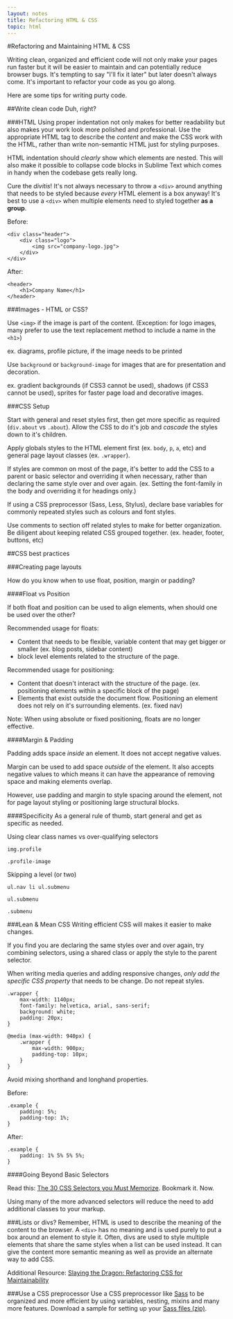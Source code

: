 ```yaml
---
layout: notes
title: Refactoring HTML & CSS
topic: html
---
```


#Refactoring and Maintaining HTML & CSS

Writing clean, organized and efficient code will not only make your pages run faster but it will be easier to maintain and can potentially reduce browser bugs. It's tempting to say "I'll fix it later" but later doesn't always come. It's important to refactor your code as you go along.

Here are some tips for writing purty code.

##Write clean code
Duh, right?

###HTML
Using proper indentation not only makes for better readability but also makes your work look more polished and professional.  Use the appropriate HTML tag to describe the *content* and make the CSS work with the HTML, rather than write non-semantic HTML just for styling purposes.

HTML indentation should *clearly* show which elements are nested. This will also make it possible to collapse code blocks in Sublime Text which comes in handy when the codebase gets really long.

Cure the *divitis*! It's not always necessary to throw a `<div>` around anything that needs to be styled because *every* HTML element is a box anyway! It's best to use a `<div>` when multiple elements need to styled together **as a group**.

Before:

 	<div class="header">
		<div class="logo">
			<img src="company-logo.jpg">
		</div>
	</div>

After: 
	
	<header>
		<h1>Company Name</h1>
	</header>


###Images - HTML or CSS?

Use `<img>` if the image is part of the content. (Exception: for logo images, many prefer to use the text replacement method to include a name in the `<h1>`)

ex. diagrams, profile picture, if the image needs to be printed

Use `background` or `background-image` for images that are for presentation and decoration.

ex. gradient backgrounds (if CSS3 cannot be used), shadows (if CSS3 cannot be used), sprites for faster page load and decorative images.


###CSS Setup

Start with general and reset styles first, then get more specific as required (`div.about` vs `.about`). Allow the CSS to do it's job and *cascade* the styles down to it's children.

Apply globals styles to the HTML element first (ex. `body`, `p`, `a`, etc) and general page layout classes (ex. `.wrapper`).

If styles are common on most of the page, it's better to add the CSS to a parent or basic selector and overriding it when necessary, rather than declaring the same style over and over again. (ex. Setting the font-family in the body and overriding it for headings only.)

If using a CSS preprocessor (Sass, Less, Stylus), declare base variables for commonly repeated styles such as colours and font styles.

Use comments to section off related styles to make for better organization. Be diligent about keeping related CSS grouped together. (ex. header, footer, buttons, etc)

##CSS best practices

###Creating page layouts

How do you know when to use float, position, margin or padding?

####Float vs Position

If both float and position can be used to align elements, when should one be used over the other?

Recommended usage for floats:

* Content that needs to be flexible, variable content that may get bigger or smaller (ex. blog posts, sidebar content)
* block level elements related to the structure of the page.

Recommended usage for positioning:

* Content that doesn't interact with the structure of the page. (ex. positioning elements within a specific block of the page)
* Elements that exist outside the document flow. Positioning an element does not rely on it's surrounding elements. (ex. fixed nav)

Note: When using absolute or fixed positioning, floats are no longer effective.

####Margin & Padding

Padding adds space *inside* an element. It does not accept negative values.

Margin can be used to add space *outside* of the element. It also accepts negative values to which means it can have the appearance of removing space and making elements overlap. 

However, use padding and margin to style spacing around the element, not for page layout styling or positioning large structural blocks.


####Specificity
As a general rule of thumb, start general and get as specific as needed. 

Using clear class names vs over-qualifying selectors

```
img.profile
```
```
.profile-image

```

Skipping a level (or two)

```
ul.nav li ul.submenu 
```

```
ul.submenu
```

```
.submenu
```

###Lean & Mean CSS
Writing efficient CSS will makes it easier to make changes.

If you find you are declaring the same styles over and over again, try combining selectors, using a shared class or apply the style to the parent selector.

When writing media queries and adding responsive changes, *only add the specific CSS property* that needs to be change. Do not repeat styles.

	.wrapper {
		max-width: 1140px;
		font-family: helvetica, arial, sans-serif;
		background: white;
		padding: 20px;
	}

	@media (max-width: 940px) {
		.wrapper {
			max-width: 900px;
			padding-top: 10px;
		}
	}

Avoid mixing shorthand and longhand properties.

Before:

	.example {
		padding: 5%;
		padding-top: 1%;
	}

After:

	.example {
		padding: 1% 5% 5% 5%;
	}

####Going Beyond Basic Selectors

Read this: [The 30 CSS Selectors you Must Memorize](http://code.tutsplus.com/tutorials/the-30-css-selectors-you-must-memorize--net-16048). Bookmark it. Now. 

Using many of the more advanced selectors will reduce the need to add additional classes to your markup.


###Lists or divs?
Remember, HTML is used to describe the meaning of the content to the browser.  A `<div>` has no meaning and is used purely to put a box around an element to style it.  Often, divs are used to style multiple elements that share the same styles when a list can be used instead.  It can give the content more semantic meaning as well as provide an alternate way to add CSS.


Additional Resource: [Slaying the Dragon: Refactoring CSS for Maintainability](http://blog.alicialiu.net/post/46971921553/html5devconf-slaying-the-dragon-refactoring-css-for)

###Use a CSS preprocessor
Use a CSS preprocessor like [Sass](http://sass-lang.com/) to be organized and more efficient by using variables, nesting, mixins and many more features.  Download a sample for setting up your <a href="examples/refactoring/sass-example.zip" class="exercise">Sass files (zip)</a>.




